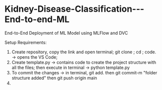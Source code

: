 # Kidney-Disease-Classification---End-to-end-ML
End-to-End Deployment of ML Model using MLFlow and DVC

Setup Requirements:


1) Create repository, copy the link and open terminal; git clone <paste the link>; cd <Project folder name>; code<space>. -> opens the VS Code;
2) Create template.py -> contains code to create the project structure with all the files; then execute in terminal -> python template.py
3) To commit the changes -> in terminal, git add<space>.   then git commit<space>-m "folder structure added"  then git push origin main
4) 
